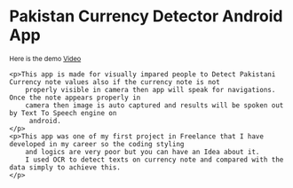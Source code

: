  <h1>Pakistan Currency Detector Android App </h1>
    <sub>Here is the demo <a href='https://www.youtube.com/wUEmbWUSEqY' target="_blank">Video</a> </sub>
    <br>
    
    <p>This app is made for visually impared people to Detect Pakistani Currency note values also if the currency note is not
        properly visible in camera then app will speak for navigations. Once the note appears properly in 
        camera then image is auto captured and results will be spoken out by Text To Speech engine on
         android.
    </p>
    <p>This app was one of my first project in Freelance that I have developed in my career so the coding styling
        and logics are very poor but you can have an Idea about it. 
        I used OCR to detect texts on currency note and compared with the data simply to achieve this.
    </p>
    